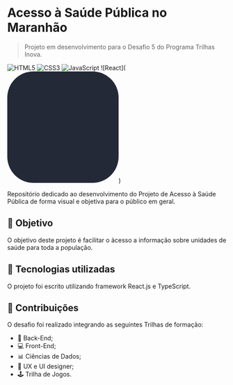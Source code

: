 # Acesso à Saúde Pública no Maranhão 
> Projeto em desenvolvimento para o Desafio 5 do Programa Trilhas Inova. 

![HTML5](https://img.shields.io/badge/HTML5-E34F26?style=flat-square&logo=html5&logoColor=white)
![CSS3](https://img.shields.io/badge/CSS3-1572B6?style=flat-square&logo=css3&logoColor=white)
![JavaScript](https://img.shields.io/badge/JavaScript-F7DF1E?style=flat-square&logo=javascript&logoColor=black)
![React](<svg xmlns="http://www.w3.org/2000/svg" width="256" height="256" fill="none" viewBox="0 0 256 256"><rect width="256" height="256" fill="#242938" rx="60"></svg>) 

Repositório dedicado ao desenvolvimento do Projeto de Acesso à Saúde Pública de forma visual e objetiva para o público em geral. 

## 📌 Objetivo
O objetivo deste projeto é facilitar o àcesso a informação sobre unidades de saúde para toda a população. 

## 👾 Tecnologias utilizadas 
O projeto foi escrito utilizando framework React.js e TypeScript. 

## 👥 Contribuições
O desafio foi realizado integrando as seguintes Trilhas de formação: 
- 🧱 Back-End;
- 💻 Front-End;
- 📊 Ciências de Dados; 
- 🎨 UX e UI designer;
- 🕹️ Trilha de Jogos.